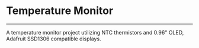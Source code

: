 <h1>Temperature Monitor</h1>
<hr>
<p>A temperature monitor project utilizing NTC thermistors and 0.96" OLED,
Adafruit SSD1306 compatible displays.</>